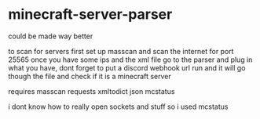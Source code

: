# minecraft-server-parser
could be made way better

to scan for servers first set up masscan and scan the internet for port 25565
once you have some ips and the xml file go to the parser and plug in what you have, dont forget to put a discord webhook url
run and it will go though the file and check if it is a minecraft server

requires
masscan
requests
xmltodict
json
mcstatus 

i dont know how to really open sockets and stuff so i used mcstatus
